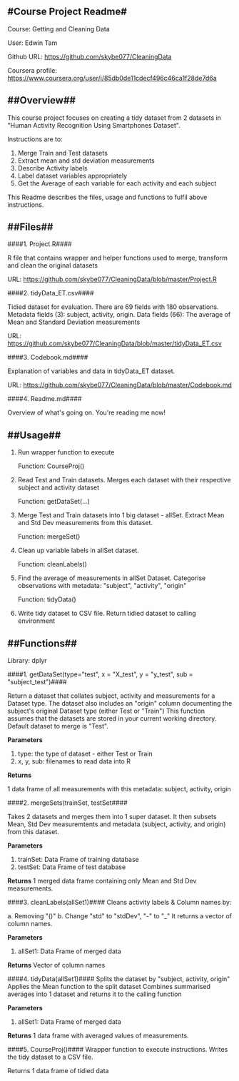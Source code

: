 #Course Project Readme#
---

Course: Getting and Cleaning Data 

User: Edwin Tam 

Github URL: https://github.com/skybe077/CleaningData

Coursera profile: https://www.coursera.org/user/i/85db0de11cdecf496c46ca1f28de7d6a



##Overview##
---  
This course project focuses on creating a tidy dataset from 2 datasets in "Human Activity Recognition Using Smartphones Dataset".

Instructions are to:

1. Merge Train and Test datasets
2. Extract mean and std deviation measurements 
3. Describe Activity labels 
4. Label dataset variables appropriately 
5. Get the Average of each variable for each activity and each subject


This Readme describes the files, usage and functions to fulfil above instructions. 

##Files##
---
####1. Project.R####

R file that contains wrapper and helper functions used to merge, transform and clean the original datasets

URL: https://github.com/skybe077/CleaningData/blob/master/Project.R

####2. tidyData_ET.csv####

Tidied dataset for evaluation. There are 69 fields with 180 observations. 
Metadata fields (3): subject, activity, origin.
Data fields (66): The average of Mean and Standard Deviation measurements 

URL: https://github.com/skybe077/CleaningData/blob/master/tidyData_ET.csv

####3. Codebook.md#### 

Explanation of variables and data in tidyData_ET dataset.

URL: https://github.com/skybe077/CleaningData/blob/master/Codebook.md

####4. Readme.md####

Overview of what's going on. You're reading me now! 

##Usage##
---

1. Run wrapper function to execute  

	Function: CourseProj()
2. Read Test and Train datasets. Merges each dataset with their respective subject and activity dataset

	Function: getDataSet(...)
3. Merge Test and Train datasets into 1 big dataset - allSet. Extract Mean and Std Dev measurements from this dataset.

	Function: mergeSet()
4. Clean up variable labels in allSet dataset. 

	Function: cleanLabels()
5. Find the average of measurements in allSet Dataset. Categorise observations with metadata: "subject", "activity", "origin" 

	Function: tidyData()
6. Write tidy dataset to CSV file. Return tidied dataset to calling environment

##Functions##
---
Library: dplyr

####1. getDataSet(type="test", x = "X_test", y = "y_test", sub = "subject_test")####

Return a dataset that collates subject, activity and measurements for a Dataset type. 
The dataset also includes an "origin" column documenting the subject's original Dataset type (either Test or "Train") 
This function assumes that the datasets are stored in your current working directory. Default dataset to merge is "Test". 

**Parameters**

1. type: the type of dataset - either Test or Train 
2. x, y, sub: filenames to read data into R

**Returns**

1 data frame of all measurements with this metadata: subject, activity, origin

####2. mergeSets(trainSet, testSet#### 

Takes 2 datasets and merges them into 1 super dataset.
It then subsets Mean, Std Dev measuremtents and metadata (subject, activity, and origin) from this dataset.

**Parameters**

1. trainSet: Data Frame of training database
2. testSet: Data Frame of test database

**Returns**
1 merged data frame containing only Mean and Std Dev measurements.

####3. cleanLabels(allSet1)####
Cleans activity labels & Column names by:

a. Removing "()"
b. Change "std" to "stdDev", "-" to "_"
It returns a vector of column names.

**Parameters** 
1. allSet1: Data Frame of merged data

**Returns**
Vector of column names

####4. tidyData(allSet1)####
Splits the dataset by "subject, activity, origin"
Applies the Mean function to the split dataset
Combines summarised averages into 1 dataset and returns it to the calling function

**Parameters** 
1. allSet1: Data Frame of merged data

**Returns**
1 data frame with averaged values of measurements. 

####5. CourseProj()####
Wrapper function to execute instructions. 
Writes the tidy dataset to a CSV file.

Returns
1 data frame of tidied data



